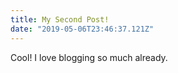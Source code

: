 ```yaml
---
title: My Second Post!
date: "2019-05-06T23:46:37.121Z"
---
```


Cool! I love blogging so much already.
